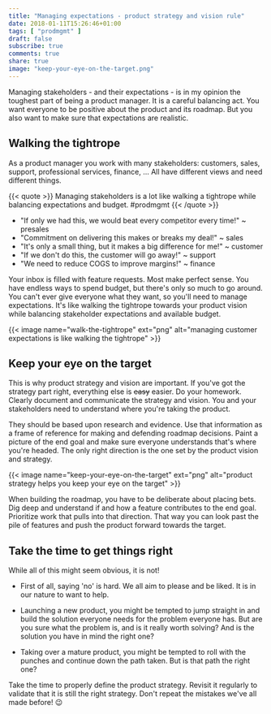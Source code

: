 ```yaml
---
title: "Managing expectations - product strategy and vision rule"
date: 2018-01-11T15:26:46+01:00
tags: [ "prodmgmt" ]
draft: false
subscribe: true
comments: true
share: true
image: "keep-your-eye-on-the-target.png"
---
```


Managing stakeholders - and their expectations - is in my opinion the toughest part of being a product manager. It is a careful balancing act. You want everyone to be positive about the product and its roadmap. But you also want to make sure that expectations are realistic. 

<!--more-->

## Walking the tightrope

As a product manager you work with many stakeholders: customers, sales, support, professional services, finance, ... All have different views and need different things.

{{< quote >}}
Managing stakeholders is a lot like walking a tightrope while balancing expectations and budget. #prodmgmt
{{< /quote >}}

- "If only we had this, we would beat every competitor every time!" ~ presales
- "Commitment on delivering this makes or breaks my deal!" ~ sales
- "It's only a small thing, but it makes a big difference for me!" ~ customer
- "If we don't do this, the customer will go away!" ~ support
- "We need to reduce COGS to improve margins!" ~ finance

Your inbox is filled with feature requests. Most make perfect sense. You have endless ways to spend budget, but there's only so much to go around. You can't ever give everyone what they want, so you'll need to manage expectations. It's like walking the tightrope towards your product vision while balancing stakeholder expectations and available budget.

{{< image name="walk-the-tightrope" ext="png" alt="managing customer expectations is like walking the tightrope" >}}

## Keep your eye on the target

This is why product strategy and vision are important. If you've got the strategy part right, everything else is ~~easy~~ easier. Do your homework. Clearly document and communicate the strategy and vision. You and your stakeholders need to understand where you're taking the product.

They should be based upon research and evidence. Use that information as a frame of reference for making and defending roadmap decisions. Paint a picture of the end goal and make sure everyone understands that's where you're headed. The only right direction is the one set by the product vision and strategy.

{{< image name="keep-your-eye-on-the-target" ext="png" alt="product strategy helps you keep your eye on the target" >}}

When building the roadmap, you have to be deliberate about placing bets. Dig deep and understand if and how a feature contributes to the end goal. Prioritize work that pulls into that direction. That way you can look past the pile of features and push the product forward towards the target. 

## Take the time to get things right

While all of this might seem obvious, it is not!

- First of all, saying 'no' is hard. We all aim to please and be liked. It is in our nature to want to help.

- Launching a new product, you might be tempted to jump straight in and build the solution everyone needs for the problem everyone has. But are you sure what the problem is, and is it really worth solving? And is the solution you have in mind the right one?

- Taking over a mature product, you might be tempted to roll with the punches and continue down the path taken. But is that path the right one?

Take the time to properly define the product strategy. Revisit it regularly to validate that it is still the right strategy. Don't repeat the mistakes we've all made before! :wink: